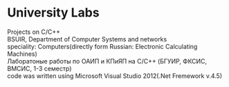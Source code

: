 # University Labs
Projects on C/C++<br>
BSUIR, Department of Computer Systems and networks<br>
speciality: Computers(directly form Russian: Electronic Calculating Machines)<br> 
Лаборатоные работы по ОАИП и КПиЯП на C/C++ (БГУИР, ФКСИС, ВМСИС, 1-3 семестр)<br>
code was written using Microsoft Visual Studio 2012(.Net Fremework v.4.5)

